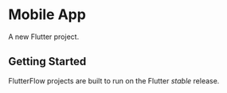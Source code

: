 # Mobile App

A new Flutter project.

## Getting Started

FlutterFlow projects are built to run on the Flutter _stable_ release.
